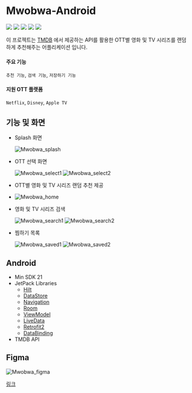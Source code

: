 # Mwobwa-Android

<p align="cetner">
  <img src="https://img.shields.io/badge/Android-3DDC84?style=for-the-badge&logo=Android&logoColor=white">
  <img src="https://img.shields.io/badge/Kotlin-7F52FF?style=for-the-badge&logo=Kotlin&logoColor=white">
  <img src="https://img.shields.io/badge/AndroidStudio-3DDC84?style=for-the-badge&logo=AndroidStudio&logoColor=white">
  <img src="https://img.shields.io/badge/Figma-F24E1E?style=for-the-badge&logo=Figma&logoColor=white">
  <img src="https://img.shields.io/badge/GitHub-181717?style=for-the-badge&logo=GitHub&logoColor=white">
</p>

이 프로젝트는 [TMDB](https://www.themoviedb.org/?language=ko) 에서 제공하는 API를 활용한 OTT별 영화 및 TV 시리즈를 랜덤하게 추천해주는 어플리케이션 입니다.


#### 주요 기능
`추천 기능`, `검색 기능`, `저장하기 기능`

#### 지원 OTT 플랫폼
`Netflix`, `Disney`, `Apple TV` 

## 기능 및 화면
- Splash 화면

  ![Mwobwa_splash](https://github.com/yoonhyeokCho/Mwobwa-Android/assets/90389363/86c395da-35d5-4878-846f-9006c7dd5c7b)

- OTT 선택 화면
    
  ![Mwobwa_select1](https://github.com/yoonhyeokCho/Mwobwa-Android/assets/90389363/4dbe7062-2c8b-4da9-895b-b395365c9cf8)
  ![Mwobwa_select2](https://github.com/yoonhyeokCho/Mwobwa-Android/assets/90389363/2001da9b-f468-4dd1-bcb0-1cfb0a6aefc6)

- OTT별 영화 및 TV 시리즈 랜덤 추천 제공
- 
  ![Mwobwa_home](https://github.com/yoonhyeokCho/Mwobwa-Android/assets/90389363/856c33a9-8c4d-46f9-bd5a-448efd6f8c31)

- 영화 및 TV 시리즈 검색
  
  ![Mwobwa_search1](https://github.com/yoonhyeokCho/Mwobwa-Android/assets/90389363/f62adc45-ba85-4ab0-9a22-c9c16e76b60e)
  ![Mwobwa_search2](https://github.com/yoonhyeokCho/Mwobwa-Android/assets/90389363/29f24f65-330b-4a3a-af28-0e2d9cbc1803)

- 찜하기 목록

  ![Mwobwa_saved1](https://github.com/yoonhyeokCho/Mwobwa-Android/assets/90389363/2f9ce2ba-4cda-4fee-94bd-dc0da54e3b40)
  ![Mwobwa_saved2](https://github.com/yoonhyeokCho/Mwobwa-Android/assets/90389363/73bb9efb-ca80-47bd-9fa8-0d8a334c0e35)

## Android
- Min SDK 21
- JetPack Libraries
  - [Hilt](https://dagger.dev/hilt/)
  - [DataStore](https://developer.android.com/topic/libraries/architecture/datastore)
  - [Navigation](https://developer.android.com/guide/navigation)
  - [Room](https://developer.android.com/training/data-storage/room)
  - [ViewModel](https://developer.android.com/topic/libraries/architecture/viewmodel)
  - [LiveData](https://developer.android.com/topic/libraries/architecture/livedata)
  - [Retrofit2](https://github.com/square/retrofit)
  - [DataBinding](https://developer.android.com/topic/libraries/data-binding)
- TMDB API

## Figma

![Mwobwa_figma](https://github.com/yoonhyeokCho/MRS-Android/assets/90389363/59e3edc2-ffc6-43bc-a43c-9e0be7cba909)

[링크](https://www.figma.com/file/1FhKItDB20gWC2d4MhrSN5/Mwobwa?type=design&node-id=0-1&mode=design&t=9mbdwQq8tjqN0yE0-0)
